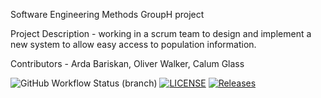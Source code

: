 Software Engineering Methods GroupH project

Project Description - working in a scrum team to design and implement a new system to allow easy access to population information.

Contributors - Arda Bariskan, Oliver Walker, Calum Glass

![GitHub Workflow Status (branch)](https://img.shields.io/github/actions/workflow/status/CallumG04/SEM_CW5/main.yml?branch=master)
[![LICENSE](https://img.shields.io/github/license/CallumG04/sem.svg?style=flat-square)](https://github.com/CallumG04/SEM_CW5/blob/master/LICENSE)
[![Releases](https://img.shields.io/github/release/CallumG04/sem/all.svg?style=flat-square)](https://github.com/CallumG04/SEM_CW5/releases)